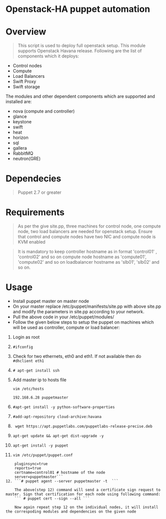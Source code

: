 Openstack-HA puppet automation
===============================

Overview
=========
> This script is used to deploy full openstack setup. This module supports Openstack Havana release. Following are the list of components which it deploys:
* Control nodes
* Compute
* Load Balancers
* Swift Proxy
* Swift storage

The modules and other dependent components which are supported and installed are:
* nova (compute and controller) 
* glance
* keystone
* swift
* heat
* horizon
* sql
* gallera
* RabbitMQ
* neutron(GRE)


Dependecies
============

> Puppet 2.7 or greater

Requirements
============

> As per the give site.pp, three machines for control node, one compute node, two load balancers are needed for openstack setup. Ensure that control and compute nodes have two NIC and compute node is KVM enabled


> It is mandatory to keep controller hostname as in format 'control01' , 'control02' and so on
> compute node hostname as 'compute01', 'compute02' and so on
> loadbalancer hostname as 'slb01', 'slb02' and so on.

Usage
======

- Install puppet master on master node
- On your master replace /etc/puppet/manifests/site.pp with above site.pp and modify the parameters in site.pp according to your network.
- Pull the above code in your /etc/puppet/modules/
- Follow the given below steps to setup the puppet on machines which will be used as controller, compute or load balancer:
1. Login as root
2. ```#ifconfig```
3. Check for two ethernets, eth0 and eth1. If not available then do 
    ```#dhclient eth1```
4. ```# apt-get install ssh```
5. Add master ip to hosts file

    ```vim /etc/hosts```
    
    ```192.168.6.28 puppetmaster```
6. ```#apt-get install -y python-software-properties```
7. ```#add-apt-repository cloud-archive:havana```

8. ``` wget https://apt.puppetlabs.com/puppetlabs-release-precise.deb```
9. ```apt-get update && apt-get dist-upgrade -y```
10. ```apt-get install -y puppet```
11.  ```vim /etc/puppet/puppet.conf```
```	
    pluginsync=true
	reports=true
	certname=control01 # hostname of the node
	server=puppetmaster```
12. ```# puppet agent --server puppetmaster -t  ```

    The above(step 12) command will send a certificate sign request to master. Sign that certification for each node using following command:
    ``` # puppet cert --sign --all ```

    Now again repeat step 12 on the individual nodes, it will install the correspoding modules and dependencies on the given node


    
